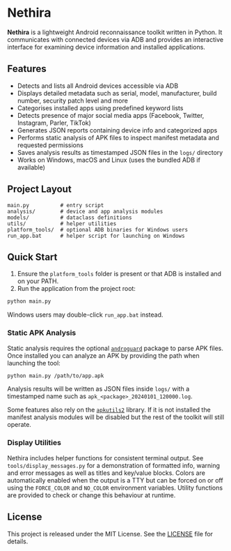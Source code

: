 # Nethira

**Nethira** is a lightweight Android reconnaissance toolkit written in Python. It communicates with connected devices via ADB and provides an interactive interface for examining device information and installed applications.

## Features

- Detects and lists all Android devices accessible via ADB
- Displays detailed metadata such as serial, model, manufacturer, build number, security patch level and more
- Categorises installed apps using predefined keyword lists
- Detects presence of major social media apps (Facebook, Twitter, Instagram, Parler, TikTok)
- Generates JSON reports containing device info and categorized apps
- Performs static analysis of APK files to inspect manifest metadata and requested permissions
- Saves analysis results as timestamped JSON files in the `logs/` directory
- Works on Windows, macOS and Linux (uses the bundled ADB if available)

## Project Layout

```
main.py          # entry script
analysis/        # device and app analysis modules
models/          # dataclass definitions
utils/           # helper utilities
platform_tools/  # optional ADB binaries for Windows users
run_app.bat      # helper script for launching on Windows
```

## Quick Start

1. Ensure the `platform_tools` folder is present or that ADB is installed and on your PATH.
2. Run the application from the project root:

```bash
python main.py
```

Windows users may double-click `run_app.bat` instead.

### Static APK Analysis

Static analysis requires the optional [`androguard`](https://pypi.org/project/androguard/) package to parse APK
files. Once installed you can analyze an APK by providing the path when launching the
tool:

```bash
python main.py /path/to/app.apk
```

Analysis results will be written as JSON files inside `logs/` with a timestamped
name such as `apk_<package>_20240101_120000.log`.

Some features also rely on the [`apkutils2`](https://pypi.org/project/apkutils2/) library.
If it is not installed the manifest analysis modules will be disabled but the
rest of the toolkit will still operate.

### Display Utilities

Nethira includes helper functions for consistent terminal output.
See `tools/display_messages.py` for a demonstration of formatted
info, warning and error messages as well as titles and key/value blocks.
Colors are automatically enabled when the output is a TTY but can be
forced on or off using the `FORCE_COLOR` and `NO_COLOR` environment
variables. Utility functions are provided to check or change this
behaviour at runtime.

## License

This project is released under the MIT License. See the [LICENSE](LICENSE) file for details.
